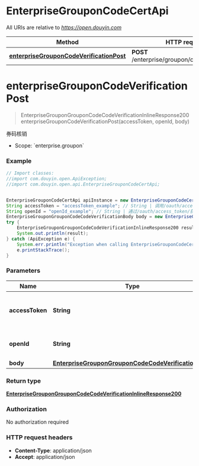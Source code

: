 # EnterpriseGrouponCodeCertApi

All URIs are relative to *https://open.douyin.com*

Method | HTTP request | Description
------------- | ------------- | -------------
[**enterpriseGrouponCodeVerificationPost**](EnterpriseGrouponCodeCertApi.md#enterpriseGrouponCodeVerificationPost) | **POST** /enterprise/groupon/code/verification/ | 券码核销

<a name="enterpriseGrouponCodeVerificationPost"></a>
# **enterpriseGrouponCodeVerificationPost**
> EnterpriseGrouponGrouponCodeCodeVerificationInlineResponse200 enterpriseGrouponCodeVerificationPost(accessToken, openId, body)

券码核销

* Scope: &#x60;enterprise.groupon&#x60; 

### Example
```java
// Import classes:
//import com.douyin.open.ApiException;
//import com.douyin.open.api.EnterpriseGrouponCodeCertApi;


EnterpriseGrouponCodeCertApi apiInstance = new EnterpriseGrouponCodeCertApi();
String accessToken = "accessToken_example"; // String | 调用/oauth/access_token/生成的token，此token需要用户授权。
String openId = "openId_example"; // String | 通过/oauth/access_token/获取，用户唯一标志
EnterpriseGrouponGrouponCodeCodeVerificationBody body = new EnterpriseGrouponGrouponCodeCodeVerificationBody(); // EnterpriseGrouponGrouponCodeCodeVerificationBody | 
try {
    EnterpriseGrouponGrouponCodeCodeVerificationInlineResponse200 result = apiInstance.enterpriseGrouponCodeVerificationPost(accessToken, openId, body);
    System.out.println(result);
} catch (ApiException e) {
    System.err.println("Exception when calling EnterpriseGrouponCodeCertApi#enterpriseGrouponCodeVerificationPost");
    e.printStackTrace();
}
```

### Parameters

Name | Type | Description  | Notes
------------- | ------------- | ------------- | -------------
 **accessToken** | **String**| 调用/oauth/access_token/生成的token，此token需要用户授权。 |
 **openId** | **String**| 通过/oauth/access_token/获取，用户唯一标志 |
 **body** | [**EnterpriseGrouponGrouponCodeCodeVerificationBody**](EnterpriseGrouponGrouponCodeCodeVerificationBody.md)|  | [optional]

### Return type

[**EnterpriseGrouponGrouponCodeCodeVerificationInlineResponse200**](EnterpriseGrouponGrouponCodeCodeVerificationInlineResponse200.md)

### Authorization

No authorization required

### HTTP request headers

 - **Content-Type**: application/json
 - **Accept**: application/json

